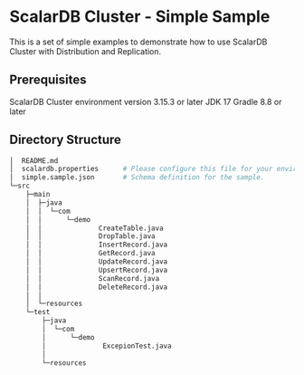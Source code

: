 # ScalarDB Cluster - Simple Sample

This is a set of simple examples to demonstrate how to use ScalarDB Cluster with Distribution and Replication.

## Prerequisites

ScalarDB Cluster environment version 3.15.3 or later
JDK 17
Gradle 8.8 or later

## Directory Structure

```bash
│  README.md
│  scalardb.properties      # Please configure this file for your environment.
│  simple.sample.json       # Schema definition for the sample.
└─src
    ├─main
    │  ├─java
    │  │  └─com
    │  │      └─demo
    │  │              CreateTable.java
    │  │              DropTable.java
    │  │              InsertRecord.java
    │  │              GetRecord.java
    │  │              UpdateRecord.java
    │  │              UpsertRecord.java
    │  │              ScanRecord.java
    │  │              DeleteRecord.java
    │  │
    │  └─resources
    └─test
        ├─java
        │  └─com
        │      └─demo
        │              ExcepionTest.java
        │
        └─resources